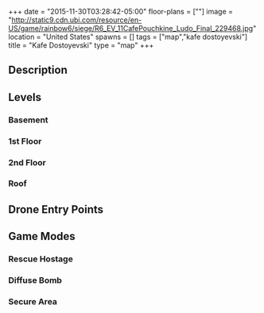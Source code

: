 +++
date = "2015-11-30T03:28:42-05:00"
floor-plans = [""]
image = "http://static9.cdn.ubi.com/resource/en-US/game/rainbow6/siege/R6_EV_11CafePouchkine_Ludo_Final_229468.jpg"
location = "United States"
spawns = []
tags = ["map","kafe dostoyevski"]
title = "Kafe Dostoyevski"
type = "map"
+++

## Description

## Levels

### Basement

### 1st Floor

### 2nd Floor

### Roof

## Drone Entry Points

## Game Modes

### Rescue Hostage

### Diffuse Bomb

### Secure Area

